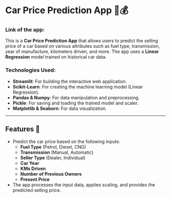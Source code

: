 # Car Price Prediction App 🚗💰

### Link of the app:

This is a **Car Price Prediction App** that allows users to predict the selling price of a car based on various attributes such as fuel type, transmission, year of manufacture, kilometers driven, and more. The app uses a **Linear Regression** model trained on historical car data.

### Technologies Used:
- **Streamlit**: For building the interactive web application.
- **Scikit-Learn**: For creating the machine learning model (Linear Regression).
- **Pandas & Numpy**: For data manipulation and preprocessing.
- **Pickle**: For saving and loading the trained model and scaler.
- **Matplotlib & Seaborn**: For data visualization.

---

## Features 🌟
- Predict the car price based on the following inputs:
  - **Fuel Type** (Petrol, Diesel, CNG)
  - **Transmission** (Manual, Automatic)
  - **Seller Type** (Dealer, Individual)
  - **Car Year**
  - **KMs Driven**
  - **Number of Previous Owners**
  - **Present Price**
- The app processes the input data, applies scaling, and provides the predicted selling price.
  
